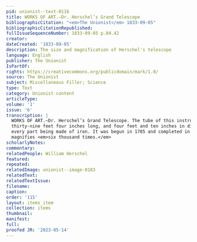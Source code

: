 ```yaml
---
pid: unionist--text-0116
title: WORKS OF ART.—Dr. Herschel’s Grand Telescope
bibliographicCitation: "<em>The Unionist</em> 1833-09-05"
bibliographicCitationRepublished: 
fullIssueSequenceNumber: 1833-09-05 p.04.42
creator: 
dateCreated: '1833-09-05'
description: The size and magnification of Herschel's telescope
language: English
publisher: The Unionist
IsPartOf: 
rights: https://creativecommons.org/publicdomain/mark/1.0/
source: The Unionist
subject: Miscellaneous Filler; Science
type: Text
category: Unionist content
articleType: 
volume: '1'
issue: '6'
transcription: |
  WORKS OF ART.—Dr. Herschel’s Grand Telescope. The tube of this instrument is
  thirty-nine feet four inches long, and four feet and ten inches in diameter,
  every part being made of iron. It was begun in 1785 and completed in 1789. It
  magnifies <em>six thousand times.</em>
scholarlyNotes: 
commentary: 
relatedPeople: William Herschel
featured: 
repeated: 
relatedImage: unionist--image-0183
relatedText: 
relatedTextIssue: 
filename: 
caption: 
order: '115'
layout: items_item
collection: items
thumbnail: 
manifest: 
full: 
proofed JR: '2023-05-14'
---
```

